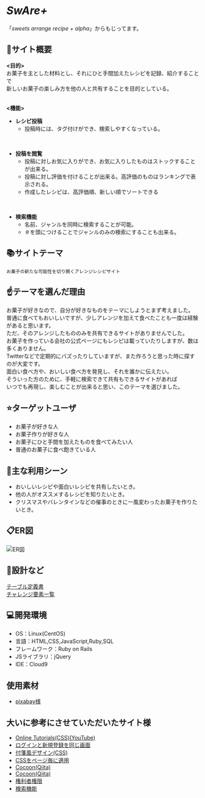# ***SwAre+***
「*sweets arrange recipe + alpha*」からもじってます。
<br>

## :pencil:サイト概要
**<目的>**<br>
お菓子を主とした材料とし、それにひと手間加えたレシピを記録、紹介することで<br>
新しいお菓子の楽しみ方を他の人と共有することを目的としている。<br>
<br>

**<機能>**
- **レシピ投稿**
	-  投稿時には、タグ付けができ、検索しやすくなっている。
<br>

- **投稿を閲覧**
	- 投稿に対しお気に入りができ、お気に入りしたものはストックすることが出来る。
	- 投稿に対し評価を付けることが出来る。高評価のものはランキングで表示される。
	- 作成したレシピは、高評価順、新しい順でソートできる
<br>

- **検索機能**
	- 名前、ジャンルを同時に検索することが可能。
	- ＃を頭につけることでジャンルのみの検索にすることも出来る。

## :books:サイトテーマ
	お菓子の新たな可能性を切り開くアレンジレシピサイト

## :point_up:テーマを選んだ理由
お菓子が好きなので、自分が好きなものをテーマにしようとまず考えました。<br>
普通に食べてもおいしいですが、少しアレンジを加えて食べたことも一度は経験があると思います。<br>
ただ、そのアレンジしたもののみを共有できるサイトがありませんでした。<br>
お菓子を作っている会社の公式ページにもレシピは載っていたりしますが、数は多くありません。<br>
Twitterなどで定期的にバズったりしていますが、また作ろうと思った時に探すのが大変です。<br>
面白い食べ方や、おいしい食べ方を発見し、それを誰かに伝えたい。<br>
そういった方のために、手軽に検索できて共有もできるサイトがあれば<br>
いつでも再現し、楽しむことが出来ると思い、このテーマを選びました。

## :star:ターゲットユーザ
- お菓子が好きな人
- お菓子作りが好きな人
- お菓子にひと手間を加えたものを食べてみたい人
- 普通のお菓子に食べ飽きている人

## :running:主な利用シーン
- おいしいレシピや面白いレシピを共有したいとき。<br>
- 他の人がオススメするレシピを知りたいとき。<br>
- クリスマスやバレンタインなどの催事のときに一風変わったお菓子を作りたいとき。

## :clipboard:ER図
![ER図](https://user-images.githubusercontent.com/91787621/150794525-315fbbbf-3e54-4ba6-a92e-7bc91c246499.png)

## :muscle:設計など
[テーブル定義書](https://docs.google.com/spreadsheets/d/1UQ84YlG7VAV5Pa4oLtcTzThsAKUIF0pnnBiHnNUSYmA/edit#gid=856357510)<br>
[チャレンジ要素一覧](https://docs.google.com/spreadsheets/d/1rxWOBw5o4TihQqX-bKjiX6ZBEvHCDJnoDnWOgQdE6uo/edit#gid=0)

## :computer:開発環境
- OS：Linux(CentOS)
- 言語：HTML,CSS,JavaScript,Ruby,SQL
- フレームワーク：Ruby on Rails
- JSライブラリ：jQuery
- IDE：Cloud9

## 使用素材
- [pixabay様](https://pixabay.com/ja/)

## 大いに参考にさせていただいたサイト様
- [Online Tutorials(CSS)(YouTube)](https://www.youtube.com/c/OnlineTutorials4Designers)
- [ログインと新規登録を同じ画面](https://github.com/heartcombo/devise/wiki/How-To:-Display-a-custom-sign_in-form-anywhere-in-your-app)
- [付箋風デザイン(CSS)](https://www.ya-n.com/blog/2019-09-23-post-it/)
- [CSSをページ毎に適用](https://note.com/sashimi299/n/n53cdf23effce)
- [Cocoon(Qiita)](https://qiita.com/hitochan/items/5a45a95e644492d66160)
- [Cocoon(Qiita)](https://qiita.com/kmjooh/items/a1613531873a22fa7862)
- [権利者権限](https://nyoken.com/rails-admin)
- [検索機能](https://tomo-bb-aki0117115.hatenablog.com/entry/2020/11/02/225446)